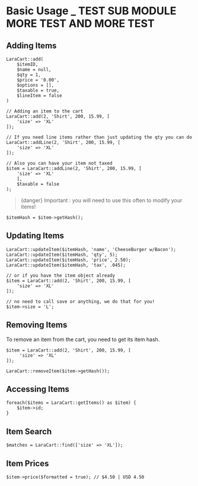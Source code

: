 # Basic Usage _ TEST SUB MODULE MORE TEST AND MORE TEST

<a name="adding"></a>
## Adding Items

    LaraCart::add(
        $itemID,
        $name = null,
        $qty = 1,
        $price = '0.00',
        $options = [],
        $taxable = true,
        $lineItem = false
    )

    // Adding an item to the cart
    LaraCart::add(2, 'Shirt', 200, 15.99, [
        'size' => 'XL'
    ]);

    // If you need line items rather than just updating the qty you can do
    LaraCart::addLine(2, 'Shirt', 200, 15.99, [
        'size' => 'XL'
    ]);
    
    // Also you can have your item not taxed
    $item = LaraCart::addLine(2, 'Shirt', 200, 15.99, [
        'size' => 'XL'
        ],
        $taxable = false
    );
    
> {danger} Important : you will need to use this often to modify your items!

    $itemHash = $item->getHash();
    
<a name="updating"></a>
## Updating Items
    
    LaraCart::updateItem($itemHash, 'name', 'CheeseBurger w/Bacon');
    LaraCart::updateItem($itemHash, 'qty', 5);
    LaraCart::updateItem($itemHash, 'price', 2.50);
    LaraCart::updateItem($itemHash, 'tax', .045);
    
    // or if you have the item object already
    $item = LaraCart::add(2, 'Shirt', 200, 15.99, [
        'size' => 'XL'
    ]);
    
    // no need to call save or anything, we do that for you!
    $item->size = 'L';

<a name="removing"></a>
## Removing Items
To remove an item from the cart, you need to get its item hash.

    $item = LaraCart::add(2, 'Shirt', 200, 15.99, [
         'size' => 'XL'
    ]);
    
    LaraCart::removeItem($item->getHash());

<a name="accessing"></a>
## Accessing Items

    foreach($items = LaraCart::getItems() as $item) {
        $item->id;
    }

<a name="searching"></a>
## Item Search

    $matches = LaraCart::find(['size' => 'XL']);
 
<a name="prices"></a>
## Item Prices

    $item->price($formatted = true); // $4.50 | USD 4.50
